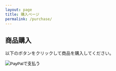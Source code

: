 ```yaml
---
layout: page
title: 購入ページ
permalink: /purchase/
---
```


## 商品購入

以下のボタンをクリックして商品を購入してください。

<!-- PayPalボタンの埋め込み -->
<form action="https://www.paypal.com/cgi-bin/webscr" method="post" target="_top">
  <input type="hidden" name="cmd" value="_s-xclick">
  <input type="hidden" name="hosted_button_id" value="YOUR_BUTTON_ID">
  <input type="image" src="https://www.paypalobjects.com/ja_JP/JP/i/btn/btn_buynowCC_LG.gif" name="submit" alt="PayPalで支払う">
  <img alt="" src="https://www.paypalobjects.com/ja_JP/i/scr/pixel.gif" width="1" height="1">
</form>
